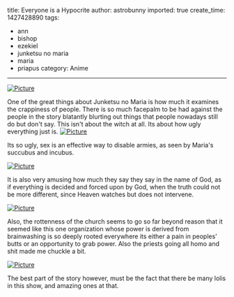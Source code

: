 title: Everyone is a Hypocrite
author: astrobunny
imported: true
create_time: 1427428890
tags:
- ann
- bishop
- ezekiel
- junketsu no maria
- maria
- priapus
category: Anime
---
 [![](wp-uploads/2015/03/wpid-HorribleSubs-Maria-the-Virgin-Witch-02-720p_0-500x281.jpg "Picture")](/images/wp-uploads/2015/03/wpid-HorribleSubs-Maria-the-Virgin-Witch-02-720p_0.jpg)  
  
One of the great things about Junketsu no Maria is how much it examines the crappiness of people. There is so much facepalm to be had against the people in the story blatantly blurting out things that people nowadays still do but don't say. This isn't about the witch at all. Its about how ugly everything just is.<!--more--> [![](wp-uploads/2015/03/wpid-HorribleSubs-Maria-the-Virgin-Witch-02-720p_1-500x281.jpg "Picture")](/images/wp-uploads/2015/03/wpid-HorribleSubs-Maria-the-Virgin-Witch-02-720p_1.jpg)  
  
Its so ugly, sex is an effective way to disable armies, as seen by Maria's succubus and incubus.   
  
 [![](wp-uploads/2015/03/wpid-HorribleSubs-Maria-the-Virgin-Witch-05-720p_0-500x281.jpg "Picture")](/images/wp-uploads/2015/03/wpid-HorribleSubs-Maria-the-Virgin-Witch-05-720p_0.jpg)  
  
It is also very amusing how much they say they say in the name of God, as if everything is decided and forced upon by God, when the truth could not be more different, since Heaven watches but does not intervene.  
  
 [![](wp-uploads/2015/03/wpid-HorribleSubs-Maria-the-Virgin-Witch-04-720p_0-500x281.jpg "Picture")](/images/wp-uploads/2015/03/wpid-HorribleSubs-Maria-the-Virgin-Witch-04-720p_0.jpg)  
  
Also, the rottenness of the church seems to go so far beyond reason that it seemed like this one organization whose power is derived from brainwashing is so deeply rooted everywhere its either a pain in peoples' butts or an opportunity to grab power. Also the priests going all homo and shit made me chuckle a bit.  
  
 [![](wp-uploads/2015/03/wpid-HorribleSubs-Maria-the-Virgin-Witch-06-720p_0-500x281.jpg "Picture")](/images/wp-uploads/2015/03/wpid-HorribleSubs-Maria-the-Virgin-Witch-06-720p_0.jpg)  
  
The best part of the story however, must be the fact that there be many lolis in this show, and amazing ones at that.